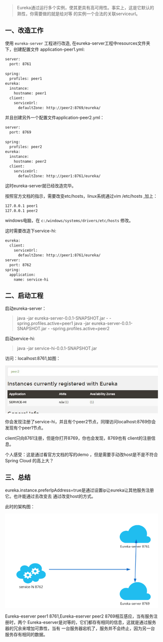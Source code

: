 > Eureka通过运行多个实例，使其更具有高可用性。事实上，这是它默认的熟性，你需要做的就是给对等
的实例一个合法的关联serviceurl。

## 一、改造工作
使用 `eureka-server` 工程进行改造, 在eureka-server工程中resources文件夹下，创建配置文件
application-peer1.yml:

```properties
server:
  port: 8761

spring:
  profiles: peer1
eureka:
  instance:
    hostname: peer1
  client:
    serviceUrl:
      defaultZone: http://peer2:8769/eureka/
```

并且创建另外一个配置文件application-peer2.yml：

```properties
server:
  port: 8769

spring:
  profiles: peer2
eureka:
  instance:
    hostname: peer2
  client:
    serviceUrl:
      defaultZone: http://peer1:8761/eureka/
```

这时eureka-server就已经改造完毕。

按照官方文档的指示，需要改变etc/hosts，linux系统通过vim /etc/hosts ,加上：

```
127.0.0.1 peer1
127.0.0.1 peer2
```

windows电脑，在 `c:/windows/systems/drivers/etc/hosts` 修改。

这时需要改造下service-hi:

```
eureka:
  client:
    serviceUrl:
      defaultZone: http://peer1:8761/eureka/
server:
  port: 8762
spring:
  application:
    name: service-hi
```

## 二、启动工程
启动eureka-server：

> java -jar eureka-server-0.0.1-SNAPSHOT.jar - -spring.profiles.active=peer1
> java -jar eureka-server-0.0.1-SNAPSHOT.jar - -spring.profiles.active=peer2

启动service-hi:

> java -jar service-hi-0.0.1-SNAPSHOT.jar

访问：localhost:8761,如图：

![1](1.png)

你会发现注册了service-hi，并且有个peer2节点，同理访问localhost:8769你会发现有个peer1节点。

client只向8761注册，但是你打开8769，你也会发现，8769也有 client的注册信息。

个人感受：这是通过看官方文档的写的demo ，但是需要手动改host是不是不符合Spring Cloud 的高上大？

## 三、总结
eureka.instance.preferIpAddress=true是通过设置ip让eureka让其他服务注册它。也许能通过去改变去
通过改变host的方式。

此时的架构图：

![2](2.png)

Eureka-eserver peer1 8761,Eureka-eserver peer2 8769相互感应，当有服务注册时，两个
Eureka-eserver是对等的，它们都存有相同的信息，这就是通过服务器的冗余来增加可靠性，当有
一台服务器宕机了，服务并不会终止，因为另一台服务存有相同的数据。